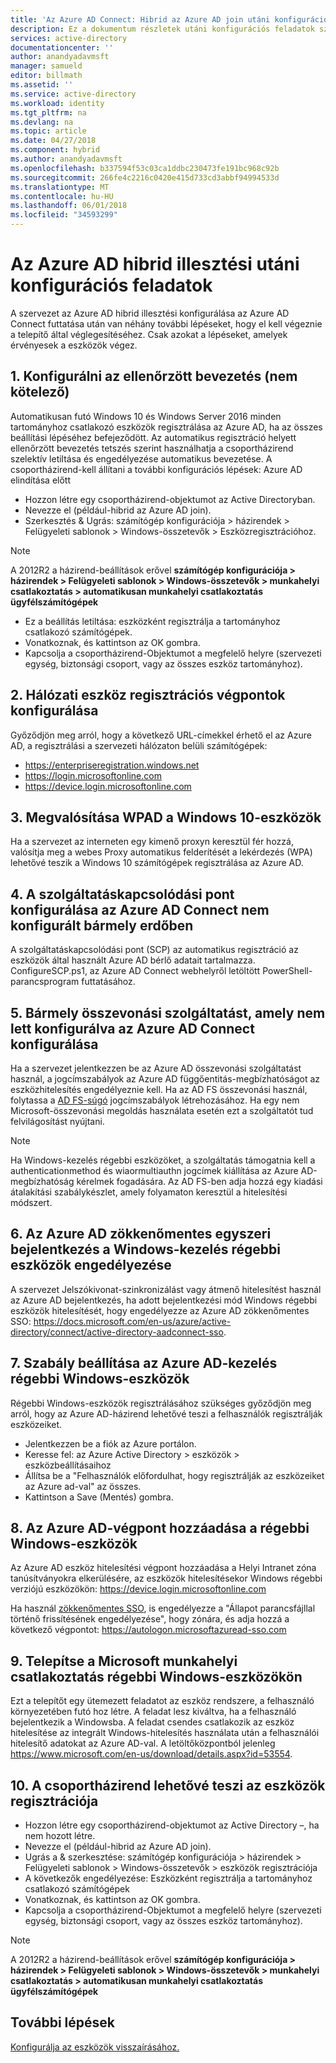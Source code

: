 ```yaml
---
title: 'Az Azure AD Connect: Hibrid az Azure AD join utáni konfigurációs feladatok |} Microsoft Docs'
description: Ez a dokumentum részletek utáni konfigurációs feladatok szükséges, végezze el a hibrid az Azure AD join
services: active-directory
documentationcenter: ''
author: anandyadavmsft
manager: samueld
editor: billmath
ms.assetid: ''
ms.service: active-directory
ms.workload: identity
ms.tgt_pltfrm: na
ms.devlang: na
ms.topic: article
ms.date: 04/27/2018
ms.component: hybrid
ms.author: anandyadavmsft
ms.openlocfilehash: b337594f53c03ca1ddbc230473fe191bc968c92b
ms.sourcegitcommit: 266fe4c2216c0420e415d733cd3abbf94994533d
ms.translationtype: MT
ms.contentlocale: hu-HU
ms.lasthandoff: 06/01/2018
ms.locfileid: "34593299"
---
```

# <a name="post-configuration-tasks-for-hybrid-azure-ad-join"></a>Az Azure AD hibrid illesztési utáni konfigurációs feladatok

A szervezet az Azure AD hibrid illesztési konfigurálása az Azure AD Connect futtatása után van néhány további lépéseket, hogy el kell végeznie a telepítő által véglegesítéséhez.  Csak azokat a lépéseket, amelyek érvényesek a eszközök végez.

## <a name="1-configure-controlled-rollout-optional"></a>1. Konfigurálni az ellenőrzött bevezetés (nem kötelező)
Automatikusan futó Windows 10 és Windows Server 2016 minden tartományhoz csatlakozó eszközök regisztrálása az Azure AD, ha az összes beállítási lépéséhez befejeződött. Az automatikus regisztráció helyett ellenőrzött bevezetés tetszés szerint használhatja a csoportházirend szelektív letiltása és engedélyezése automatikus bevezetése.  A csoportházirend-kell állítani a további konfigurációs lépések: Azure AD elindítása előtt
* Hozzon létre egy csoportházirend-objektumot az Active Directoryban.
* Nevezze el (például-hibrid az Azure AD join).
* Szerkesztés & Ugrás: számítógép konfigurációja > házirendek > Felügyeleti sablonok > Windows-összetevők > Eszközregisztrációhoz.

>[!NOTE]
>A 2012R2 a házirend-beállítások erővel **számítógép konfigurációja > házirendek > Felügyeleti sablonok > Windows-összetevők > munkahelyi csatlakoztatás > automatikusan munkahelyi csatlakoztatás ügyfélszámítógépek**

* Ez a beállítás letiltása: eszközként regisztrálja a tartományhoz csatlakozó számítógépek.
* Vonatkoznak, és kattintson az OK gombra.
* Kapcsolja a csoportházirend-Objektumot a megfelelő helyre (szervezeti egység, biztonsági csoport, vagy az összes eszköz tartományhoz).

## <a name="2-configure-network-with-device-registration-endpoints"></a>2. Hálózati eszköz regisztrációs végpontok konfigurálása
Győződjön meg arról, hogy a következő URL-címekkel érhető el az Azure AD, a regisztrálási a szervezeti hálózaton belüli számítógépek:

* https://enterpriseregistration.windows.net
* https://login.microsoftonline.com
* https://device.login.microsoftonline.com 

## <a name="3-implement-wpad-for-windows-10-devices"></a>3. Megvalósítása WPAD a Windows 10-eszközök
Ha a szervezet az interneten egy kimenő proxyn keresztül fér hozzá, valósítja meg a webes Proxy automatikus felderítését a lekérdezés (WPA) lehetővé teszik a Windows 10 számítógépek regisztrálása az Azure AD.

## <a name="4-configure-the-scp-in-any-forests-that-were-not-configured-by-azure-ad-connect"></a>4. A szolgáltatáskapcsolódási pont konfigurálása az Azure AD Connect nem konfigurált bármely erdőben 

A szolgáltatáskapcsolódási pont (SCP) az automatikus regisztráció az eszközök által használt Azure AD bérlő adatait tartalmazza.  ConfigureSCP.ps1, az Azure AD Connect webhelyről letöltött PowerShell-parancsprogram futtatásához.

## <a name="5-configure-any-federation-service-that-was-not-configured-by-azure-ad-connect"></a>5. Bármely összevonási szolgáltatást, amely nem lett konfigurálva az Azure AD Connect konfigurálása

Ha a szervezet jelentkezzen be az Azure AD összevonási szolgáltatást használ, a jogcímszabályok az Azure AD függőentitás-megbízhatóságot az eszközhitelesítés engedélyeznie kell. Ha az AD FS összevonási használ, folytassa a [AD FS-súgó](https://aka.ms/aadrptclaimrules) jogcímszabályok létrehozásához. Ha egy nem Microsoft-összevonási megoldás használata esetén ezt a szolgáltatót tud felvilágosítást nyújtani.  

>[!NOTE]
>Ha Windows-kezelés régebbi eszközöket, a szolgáltatás támogatnia kell a authenticationmethod és wiaormultiauthn jogcímek kiállítása az Azure AD-megbízhatóság kérelmek fogadására. Az AD FS-ben adja hozzá egy kiadási átalakítási szabálykészlet, amely folyamaton keresztül a hitelesítési módszert.

## <a name="6-enable-azure-ad-seamless-sso-for-windows-down-level-devices"></a>6. Az Azure AD zökkenőmentes egyszeri bejelentkezés a Windows-kezelés régebbi eszközök engedélyezése

A szervezet Jelszókivonat-szinkronizálást vagy átmenő hitelesítést használ az Azure AD bejelentkezés, ha adott bejelentkezési mód Windows régebbi eszközök hitelesítését, hogy engedélyezze az Azure AD zökkenőmentes SSO: https://docs.microsoft.com/en-us/azure/active-directory/connect/active-directory-aadconnect-sso. 

## <a name="7-set-azure-ad-policy-for-windows-down-level-devices"></a>7. Szabály beállítása az Azure AD-kezelés régebbi Windows-eszközök

Régebbi Windows-eszközök regisztrálásához szükséges győződjön meg arról, hogy az Azure AD-házirend lehetővé teszi a felhasználók regisztrálják eszközeiket. 

* Jelentkezzen be a fiók az Azure portálon.
* Keresse fel: az Azure Active Directory > eszközök > eszközbeállításaihoz
* Állítsa be a "Felhasználók előfordulhat, hogy regisztrálják az eszközeiket az Azure ad-val" az összes.
* Kattintson a Save (Mentés) gombra.

## <a name="8-add-azure-ad-endpoint-to-windows-down-level-devices"></a>8. Az Azure AD-végpont hozzáadása a régebbi Windows-eszközök

Az Azure AD eszköz hitelesítési végpont hozzáadása a Helyi Intranet zóna tanúsítványokra elkerülésére, az eszközök hitelesítésekor Windows régebbi verziójú eszközökön: https://device.login.microsoftonline.com 

Ha használ [zökkenőmentes SSO](https://aka.ms/hybrid/sso), is engedélyezze a "Állapot parancsfájllal történő frissítésének engedélyezése", hogy zónára, és adja hozzá a következő végpontot: https://autologon.microsoftazuread-sso.com 

## <a name="9-install-microsoft-workplace-join-on-windows-down-level-devices"></a>9. Telepítse a Microsoft munkahelyi csatlakoztatás régebbi Windows-eszközökön

Ezt a telepítőt egy ütemezett feladatot az eszköz rendszere, a felhasználó környezetében futó hoz létre. A feladat lesz kiváltva, ha a felhasználó bejelentkezik a Windowsba. A feladat csendes csatlakozik az eszköz hitelesítése az integrált Windows-hitelesítés használata után a felhasználói hitelesítő adatokat az Azure AD-val. A letöltőközpontból jelenleg https://www.microsoft.com/en-us/download/details.aspx?id=53554. 

## <a name="10-configure-group-policy-to-allow-device-registration"></a>10. A csoportházirend lehetővé teszi az eszközök regisztrációja

* Hozzon létre egy csoportházirend-objektumot az Active Directory –, ha nem hozott létre.
* Nevezze el (például-hibrid az Azure AD join).
* Ugrás a & szerkesztése: számítógép konfigurációja > házirendek > Felügyeleti sablonok > Windows-összetevők > eszközök regisztrációja
* A következők engedélyezése: Eszközként regisztrálja a tartományhoz csatlakozó számítógépek
* Vonatkoznak, és kattintson az OK gombra.
* Kapcsolja a csoportházirend-Objektumot a megfelelő helyre (szervezeti egység, biztonsági csoport, vagy az összes eszköz tartományhoz).

>[!NOTE]
>A 2012R2 a házirend-beállítások erővel **számítógép konfigurációja > házirendek > Felügyeleti sablonok > Windows-összetevők > munkahelyi csatlakoztatás > automatikusan munkahelyi csatlakoztatás ügyfélszámítógépek**

## <a name="next-steps"></a>További lépések
[Konfigurálja az eszközök visszaírásához.](./active-directory-aadconnect-feature-device-writeback.md)
